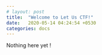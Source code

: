 ```yaml
---
# layout: post
title:  "Welcome to Let Us CTF!"
date:   2020-05-14 04:24:54 +0530
categories: docs
---
```


Nothing here yet !